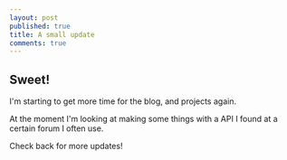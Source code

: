 ```yaml
---
layout: post
published: true
title: A small update
comments: true
---
```



## Sweet!

I'm starting to get more time for the blog, and projects again.

At the moment I'm looking at making some things with a API I found at a certain forum I often use.

Check back for more updates!
